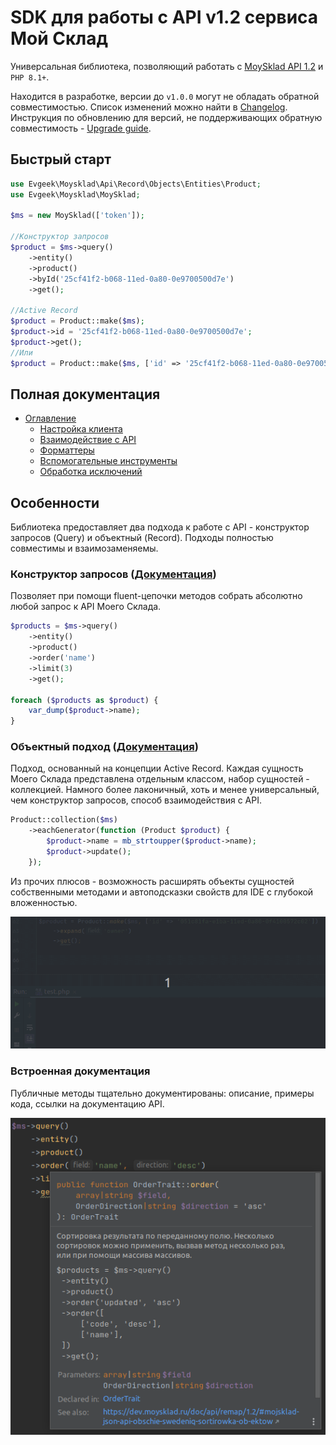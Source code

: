 # SDK для работы с API v1.2 сервиса Мой Склад

Универсальная библиотека, позволяющий работать с [MoySklad API 1.2](https://dev.moysklad.ru/doc/api/remap/1.2) и `PHP 8.1+`.

Находится в разработке, версии до `v1.0.0` могут не обладать обратной совместимостью. Список изменений можно найти в [Changelog](CHANGELOG.md). Инструкция по обновлению для версий, не поддерживающих обратную совместимость - [Upgrade guide](UPGRADE.md).

## Быстрый старт

```php
use Evgeek\Moysklad\Api\Record\Objects\Entities\Product;
use Evgeek\Moysklad\MoySklad;

$ms = new MoySklad(['token']);

//Конструктор запросов
$product = $ms->query()
    ->entity()
    ->product()
    ->byId('25cf41f2-b068-11ed-0a80-0e9700500d7e')
    ->get();

//Active Record
$product = Product::make($ms);
$product->id = '25cf41f2-b068-11ed-0a80-0e9700500d7e';
$product->get();
//Или
$product = Product::make($ms, ['id' => '25cf41f2-b068-11ed-0a80-0e9700500d7e'])->get();
```

## Полная документация

* [Оглавление](/docs/index.md)
  * [Настройка клиента](/docs/setup.md)
  * [Взаимодействие с API](/docs/api_interaction.md)
  * [Форматтеры](/docs/formatters.md)
  * [Вспомогательные инструменты](/docs/tools.md)
  * [Обработка исключений](/docs/exceptions.md)

## Особенности

Библиотека предоставляет два подхода к работе с API - конструктор запросов (Query) и объектный (Record). Подходы полностью совместимы и взаимозаменяемы.

### Конструктор запросов ([Документация](/docs/query_builder.md))

Позволяет при помощи fluent-цепочки методов собрать абсолютно любой запрос к API Моего Склада. 

```php
$products = $ms->query()
    ->entity()
    ->product()
    ->order('name')
    ->limit(3)
    ->get();

foreach ($products as $product) {
    var_dump($product->name);
}
```

### Объектный подход ([Документация](/docs/active_record.md))

Подход, основанный на концепции Active Record. Каждая сущность Моего Склада представлена отдельным классом, набор сущностей - коллекцией. Намного более лаконичный, хоть и менее универсальный, чем конструктор запросов, способ взаимодействия с API. 

```php
Product::collection($ms)
    ->eachGenerator(function (Product $product) {
        $product->name = mb_strtoupper($product->name);
        $product->update();
    });
```

Из прочих плюсов - возможность расширять объекты сущностей собственными методами и автоподсказки свойств для IDE с глубокой вложенностью.

![autocomplete](/docs/autocomplete.gif)

### Встроенная документация

Публичные методы тщательно документированы: описание, примеры кода, ссылки на документацию API.

![comment](/docs/comments.png)

